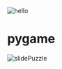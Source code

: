 ![hello](https://user-images.githubusercontent.com/54892387/118745758-3e063280-b89a-11eb-9d9e-a820c65620d8.PNG)

# pygame
![slidePuzzle](https://user-images.githubusercontent.com/54892387/121638804-eccf1480-cace-11eb-8b89-4ec6a5709f4f.PNG)
